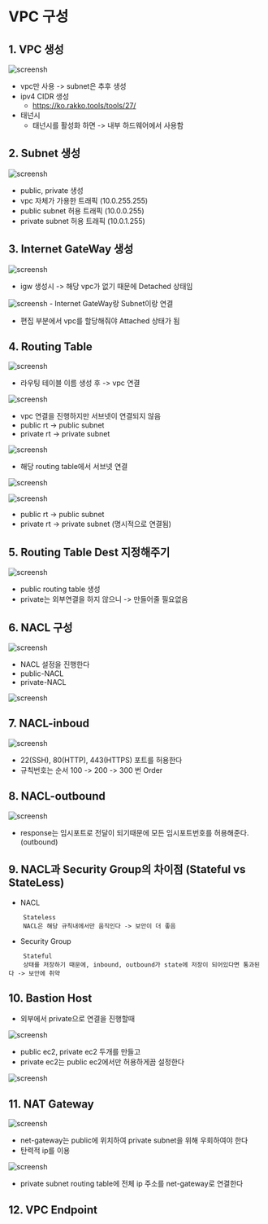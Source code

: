 # VPC 구성

## 1. VPC 생성
![screensh](./public/vpc-create.png)

- vpc만 사용 -> subnet은 추후 생성
- ipv4 CIDR 생성
    - https://ko.rakko.tools/tools/27/
- 태넌시
    - 태넌시를 활성화 하면 -> 내부 하드웨어에서 사용함

## 2. Subnet 생성
![screensh](./public/vcp-subnet-create.png)
- public, private 생성
- vpc 자체가 가용한 트래픽 (10.0.255.255)
- public subnet 허용 트래픽 (10.0.0.255)
- private subnet 허용 트래픽 (10.0.1.255)
    

## 3. Internet GateWay 생성
![screensh](./public/igw-create.png)
- igw 생성시 -> 해당 vpc가 없기 때문에 Detached 상태임

![screensh](./public/igw-connect-vpc.png)
    - Internet GateWay랑 Subnet이랑 연결
- 편집 부분에서 vpc를 할당해줘야 Attached 상태가 됨

## 4. Routing Table
![screensh](./public/rt-create.png)
- 라우팅 테이블 이름 생성 후 -> vpc 연결

![screensh](./public/rt-list.png)
- vpc 연결을 진행하지만 서브넷이 연결되지 않음 
- public rt -> public subnet
- private rt -> private subnet

![screensh](./public/subnet-connect.png)
- 해당 routing table에서 서브넷 연결

![screensh](./public/subnet-ff.png)

![screensh](./public/subnet-result.png)
- public rt -> public subnet
- private rt -> private subnet (명시적으로 연결됨)

## 5. Routing Table Dest 지정해주기
![screensh](./public/rt-table-create.png)
- public routing table 생성
- private는 외부연결을 하지 않으니 -> 만들어줄 필요없음

## 6. NACL 구성
![screensh](./public/nacl-create.png)
- NACL 설정을 진행한다 
- public-NACL
- private-NACL

![screensh](./public/nacl-connect.png)

## 7. NACL-inboud
![screensh](./public/inbound.png)
- 22(SSH), 80(HTTP), 443(HTTPS) 포트를 허용한다
- 규칙번호는 순서 100 -> 200 -> 300 번 Order

## 8. NACL-outbound
![screensh](./public/outbound.png)
- response는 임시포트로 전달이 되기때문에 모든 임시포트번호를 허용해준다. (outbound)

## 9. NACL과 Security Group의 차이점 (Stateful vs StateLess)

- NACL

```
    Stateless
    NACL은 해당 규칙내에서만 움직인다 -> 보안이 더 좋음
```

- Security Group

```
    Stateful
    상태를 저장하기 때문에, inbound, outbound가 state에 저장이 되어있다면 통과된다 -> 보안에 취약
```

## 10. Bastion Host
- 외부에서 private으로 연결을 진행할때

![screensh](./public/basion-host-start.png)
- public ec2, private ec2 두개를 만들고
- private ec2는 public ec2에서만 허용하게끔 설정한다

![screensh](./public/bastion-host-create.png)

## 11. NAT Gateway
![screensh](./public/net-gateway.png)
- net-gateway는 public에 위치하여 private subnet을 위해 우회하여야 한다
- 탄력적 ip를 이용

![screensh](./public/net-gateway-create.png)
- private subnet routing table에 전체 ip 주소를 net-gateway로 연결한다

## 12. VPC Endpoint

